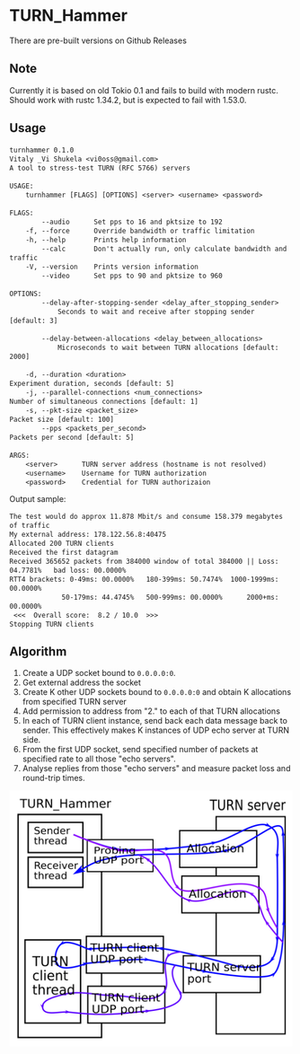 # TURN_Hammer

There are pre-built versions on Github Releases

## Note

Currently it is based on old Tokio 0.1 and fails to build with modern rustc.
Should work with rustc 1.34.2, but is expected to fail with 1.53.0.

## Usage

```
turnhammer 0.1.0
Vitaly _Vi Shukela <vi0oss@gmail.com>
A tool to stress-test TURN (RFC 5766) servers

USAGE:
    turnhammer [FLAGS] [OPTIONS] <server> <username> <password>

FLAGS:
        --audio      Set pps to 16 and pktsize to 192
    -f, --force      Override bandwidth or traffic limitation
    -h, --help       Prints help information
        --calc       Don't actually run, only calculate bandwidth and traffic
    -V, --version    Prints version information
        --video      Set pps to 90 and pktsize to 960

OPTIONS:
        --delay-after-stopping-sender <delay_after_stopping_sender>
            Seconds to wait and receive after stopping sender [default: 3]

        --delay-between-allocations <delay_between_allocations>
            Microseconds to wait between TURN allocations [default: 2000]

    -d, --duration <duration>                                          Experiment duration, seconds [default: 5]
    -j, --parallel-connections <num_connections>                       Number of simultaneous connections [default: 1]
    -s, --pkt-size <packet_size>                                       Packet size [default: 100]
        --pps <packets_per_second>                                     Packets per second [default: 5]

ARGS:
    <server>      TURN server address (hostname is not resolved)
    <username>    Username for TURN authorization
    <password>    Credential for TURN authorizaion
```

Output sample:

```
The test would do approx 11.878 Mbit/s and consume 158.379 megabytes of traffic
My external address: 178.122.56.8:40475
Allocated 200 TURN clients
Received the first datagram
Received 365652 packets from 384000 window of total 384000 || Loss: 04.7781%   bad loss: 00.0000%
RTT4 brackets: 0-49ms: 00.0000%   180-399ms: 50.7474%  1000-1999ms: 00.0000%
             50-179ms: 44.4745%   500-999ms: 00.0000%      2000+ms: 00.0000%
 <<<  Overall score:  8.2 / 10.0  >>>
Stopping TURN clients
```

## Algorithm

1. Create a UDP socket bound to `0.0.0.0:0`.
2. Get external address the socket
3. Create K other UDP sockets bound to `0.0.0.0:0` and obtain K allocations from specified TURN server
4. Add permission to address from "2." to each of that TURN allocations
5. In each of TURN client instance, send back each data message back to sender. This effectively makes K instances of UDP echo server at TURN side.
6. From the first UDP socket, send specified number of packets at specified rate to all those "echo servers".
7. Analyse replies from those "echo servers" and measure packet loss and round-trip times.

![diagram](dia.svg)
